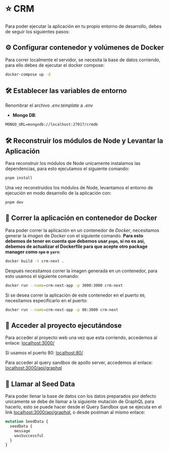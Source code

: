 # ⭐ CRM

Para poder ejecutar la aplicación en tu propio entorno de desarrollo, debes de seguir los siguientes pasos:

## ⚙️ Configurar contenedor y volúmenes de Docker

Para correr localmente el servidor, se necesita la base de datos corriendo, para ello debes de ejecutar el docker compose:

```sh
docker-compose up -d
```

## 🛠️ Establecer las variables de entorno

Renombrar el archivo _.env.template_ a _.env_

- **Mongo DB**:

```env
MONGO_URL=mongodb://localhost:27017/crmdb
```

## 🛠️ Reconstruir los módulos de Node y Levantar la Aplicación

Para reconstruir los módulos de Node unicamente instalamos las dependencias, para esto ejecutamos el siguiente comando:

```sh
pnpm install
```

Una vez reconstruidos los módulos de Node, levantamos el entorno de ejecución en modo desarrollo de la aplicación con:

```sh
pnpm dev
```

## 🐳 Correr la aplicación en contenedor de Docker

Para poder correr la aplicación en un contenedor de _Docker_, necesitamos generar la _imagen_ de _Docker_ con el siguiente comando. **Para esto debemos de tener en cuenta que debemos usar `pnpm`, si no es asi, debemos de actualizar el Dockerfile para que acepte otro package manager como `npm` o `yarn`**:

```sh
docker build -t crm-next .
```

Después necesitamos correr la imagen generada en un contenedor, para esto usamos el siguiente comando:

```sh
docker run --name=crm-next-app -p 3000:3000 crm-next
```

Si se desea correr la aplicación de este contenedor en el puerto `80`, necesitamos especificarlo en el puerto:

```sh
docker run --name=crm-next-app -p 80:3000 crm-next
```

## 💜 Acceder al proyecto ejecutándose

Para acceder al proyecto web una vez que esta corriendo, accedemos al enlace: <localhost:3000/>

Si usamos el puerto 80: <localhost:80/>

Para acceder al query sandbox de apollo server, accedemos al enlace: <localhost:3000/api/graphql>

## 🌻 Llamar al Seed Data

Para poder llenar la base de datos con los datos preparados por defecto unicamente se debe de llamar a la siguiente mutación de GraphQL para hacerlo, esto se puede hacer desde el Query Sandbox que se ejecuta en el link <localhost:3000/api/graphql>, o desde postman al mismo enlace:

```graphql
mutation SeedData {
  seedData {
    message
    wasSuccessful
  }
}
```
